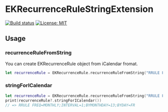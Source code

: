# EKRecurrenceRuleStringExtension

<a href="https://travis-ci.org/ktakayama/EKRecurrenceRuleStringExtension"><img src="https://travis-ci.org/ktakayama/EKRecurrenceRuleStringExtension.svg?branch=master" alt="Build status" /></a>
<a href="https://raw.githubusercontent.com/ktakayama/EKRecurrenceRuleStringExtension/master/LICENSE"><img src="http://img.shields.io/badge/license-MIT-blue.svg?style=flat" alt="License: MIT" /></a>

## Usage

### recurrenceRuleFromString

You can create EKRecurrenceRule object from iCalendar fromat.

```swift
let recurrenceRule = EKRecurrenceRule.recurrenceRuleFromString("RRULE FREQ=MONTHLY;INTERVAL=1;BYMONTHDAY=13;BYDAY=FR")
```

### stringForICalendar

```swift
let recurrenceRule = EKRecurrenceRule.recurrenceRuleFromString("RRULE FREQ=MONTHLY;INTERVAL=1;BYMONTHDAY=13;BYDAY=FR")
print(recurrenceRule?.stringForICalendar())
// => RRULE FREQ=MONTHLY;INTERVAL=1;BYMONTHDAY=13;BYDAY=FR
```
